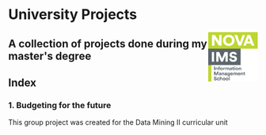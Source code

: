 # University Projects  
<img align="right" src="https://github.com/ruben-machado/University-Projects/blob/9b8ade999e3a5061a855d847813c9240332cac77/Nova%20IMS%20logo" alt="image alt" width="100" height= "100" />



## A collection of projects done during my master's degree

## Index

### 1. Budgeting for the future

This group project was created for the Data Mining II curricular unit
